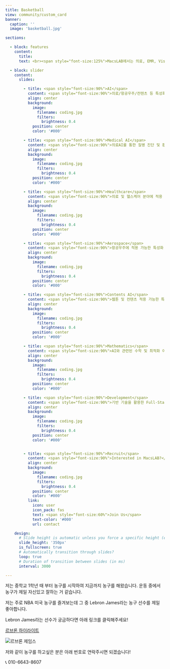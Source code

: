 ```yaml
---
title: Basketball
view: community/custom_card
banner:
  caption: ''
  image: 'basketball.jpg'

sections:

  - block: features
    content:
      title:
      text: <br><span style="font-size:125%">MacsLAB에서는 의료, EMR, Vision, 항공, 국방 등 여러 분야에 AI 및 딥러닝을 활용한 연구를 수행하고 있으며, 의료 수학 및 AI 기반 연구도 함께 수행하고 있습니다. 뿐만 아니라, 풀스택 개발 및 AI를 활용한 어플리케이션 개발 등 Development & Deploy하는 실용적인 분야에도 집중하고 있습니다.</span>

  - block: slider
    content:
      slides:

        - title: <span style="font-size:90%">AI</span>
          content: <span style="font-size:90%">의료/항공우주/컨텐츠 등 특성화 분야에 적용 가능한 AI 기술 개발<span style="font-size:90%">
          align: center
          background:
            image:
              filename: coding.jpg
              filters:
                brightness: 0.4
            position: center
            color: '#000'

        - title: <span style="font-size:90%">Medical AI</span>
          content: <span style="font-size:90%">의료AI를 통한 질병 진단 및 환경 개선</span>
          align: center
          background:
            image:
              filename: coding.jpg
              filters:
                brightness: 0.4
            position: center
            color: '#000'

        - title: <span style="font-size:90%">Healthcare</span>
          content: <span style="font-size:90%">의료 및 헬스케어 분야에 적용 가능한 AI 기술 개발</span>
          align: center
          background:
            image:
              filename: coding.jpg
              filters:
                brightness: 0.4
            position: center
            color: '#000'

        - title: <span style="font-size:90%">Aerospace</span>
          content: <span style="font-size:90%">항공우주에 적용 가능한 특성화 AI 기술 개발</span>
          align: center
          background:
            image:
              filename: coding.jpg
              filters:
                brightness: 0.4
            position: center
            color: '#000'

        - title: <span style="font-size:90%">Contents AI</span>
          content: <span style="font-size:90%">웹툰 및 컨텐츠 적용 가능한 특성화 AI 기술 개발</span>
          align: center
          background:
            image:
              filename: coding.jpg
              filters:
                brightness: 0.4
            position: center
            color: '#000'

        - title: <span style="font-size:90%">Mathematics</span>
          content: <span style="font-size:90%">AI와 관련된 수학 및 최적화 이론 연구</span>
          align: center
          background:
            image:
              filename: coding.jpg
              filters:
                brightness: 0.4
            position: center
            color: '#000'

        - title: <span style="font-size:90%">Development</span>
          content: <span style="font-size:90%">기반 기술을 활용한 Full-Stack 어플리케이션 개발</span>
          align: center
          background:
            image:
              filename: coding.jpg
              filters:
                brightness: 0.4
            position: center
            color: '#000'


        - title: <span style="font-size:90%">Recruit</span>
          content: <span style="font-size:90%">Interested in MacsLAB?</span>
          align: center
          background:
            image:
              filename: coding.jpg
              filters:
                brightness: 0.4
            position: center
            color: '#000'
          link:
            icon: user
            icon_pack: fas
            text: <span style="font-size:60%">Join Us</span>
            text-color: '#000'
            url: contact

    design:
      # Slide height is automatic unless you force a specific height (e.g. '400px')
      slide_height: '350px'
      is_fullscreen: true
      # Automatically transition through slides?
      loop: true
      # Duration of transition between slides (in ms)
      interval: 3000

---
```


저는 중학교 1학년 때 부터 농구를 시작하여 지금까지 농구를 해왔습니다. 운동 중에서
농구가 제일 자신있고 잘하는 거 같습니다.

저는 주로 NBA 미국 농구를 즐겨보는데 그 중 Lebron James라는 농구 선수를 제일 좋아합니다.

Lebron James라는 선수가 궁금하다면 아래 링크를 클릭해주세요!

[르브론 하이라이트](https://www.youtube.com/watch?v=mUyzyIgzVpI&ab_channel=NBA)

![르브론 제임스](/images/lebron.jpg)

저와 같이 농구를 하고싶은 분은 아래 번호로 연락주시면 되겠습니다!

📞 010-6643-8607
